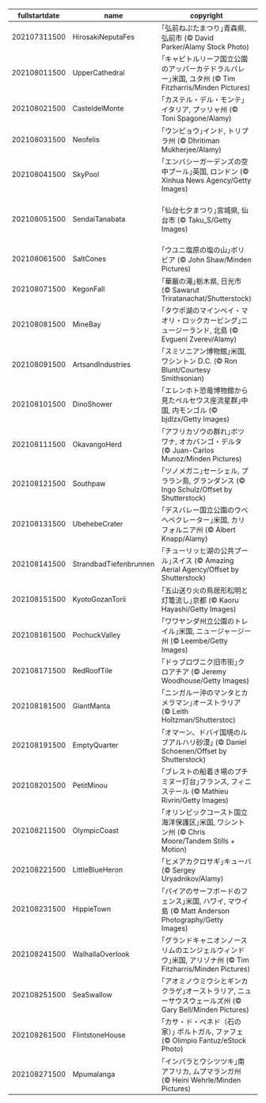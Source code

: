 |fullstartdate|name|copyright|title|image|
|--|--|--|--|--|
202107311500|HirosakiNeputaFes|｢弘前ねぷたまつり｣青森県, 弘前市 (© David Parker/Alamy Stock Photo)|今日から弘前ねぷたまつり|![](/ja-JP/2021/08/202107311500HirosakiNeputaFes.jpg)|
202108011500|UpperCathedral|｢キャピトルリーフ国立公園のアッパーカテドラルバレー｣米国, ユタ州 (© Tim Fitzharris/Minden Pictures)|キャピトルリーフ国定公園設立日|![](/ja-JP/2021/08/202108011500UpperCathedral.jpg)|
202108021500|CasteldelMonte|｢カステル・デル・モンテ｣イタリア, プッリャ州 (© Toni Spagone/Alamy)|南イタリアの世界遺産|![](/ja-JP/2021/08/202108021500CasteldelMonte.jpg)|
202108031500|Neofelis|｢ウンピョウ｣インド, トリプラ州 (© Dhritiman Mukherjee/Alamy)|今日は世界ウンピョウの日|![](/ja-JP/2021/08/202108031500Neofelis.jpg)|
202108041500|SkyPool|｢エンバシーガーデンズの空中プール｣英国, ロンドン (© Xinhua News Agency/Getty Images)|プール橋付き高級マンション|![](/ja-JP/2021/08/202108041500SkyPool.jpg)|
202108051500|SendaiTanabata|｢仙台七夕まつり｣宮城県, 仙台市 (© Taku_S/Getty Images)|｢仙台七夕まつり｣宮城県, 仙台市 (© Taku_S/Getty Images)|![](/ja-JP/2021/08/202108051500SendaiTanabata.jpg)|
202108061500|SaltCones|｢ウユニ塩原の塩の山｣ボリビア (© John Shaw/Minden Pictures)|アンデスの塩湖|![](/ja-JP/2021/08/202108061500SaltCones.jpg)|
202108071500|KegonFall|｢華厳の滝｣栃木県, 日光市 (© Sawarut Triratanachat/Shutterstock)|今年は今日が山の日|![](/ja-JP/2021/08/202108071500KegonFall.jpg)|
202108081500|MineBay|｢タウポ湖のマインベイ・マオリ・ロックカービング｣ニュージーランド, 北島 (© Evgueni Zverev/Alamy)|今日は先住民の国際デー|![](/ja-JP/2021/08/202108081500MineBay.jpg)|
202108091500|ArtsandIndustries|｢スミソニアン博物館｣米国, ワシントン D.C. (© Ron Blunt/Courtesy Smithsonian)|スミソニアン学術協会設立記念日|![](/ja-JP/2021/08/202108091500ArtsandIndustries.jpg)|
202108101500|DinoShower|｢エレンホト恐竜博物館から見たペルセウス座流星群｣中国, 内モンゴル (© bjdlzx/Getty Images)|ペルセウス座流星群ピークに|![](/ja-JP/2021/08/202108101500DinoShower.jpg)|
202108111500|OkavangoHerd|｢アフリカゾウの群れ｣ボツワナ, オカバンゴ・デルタ (© Juan-Carlos Munoz/Minden Pictures)|今日は世界ゾウの日|![](/ja-JP/2021/08/202108111500OkavangoHerd.jpg)|
202108121500|Southpaw|｢ツノメガニ｣セーシェル, プララン島, グランダンス (© Ingo Schulz/Offset by Shutterstock)|今日は左利きの日|![](/ja-JP/2021/08/202108121500Southpaw.jpg)|
202108131500|UbehebeCrater|｢デスバレー国立公園のウベヘベクレーター｣米国, カリフォルニア州 (© Albert Knapp/Alamy)|火山活動の痕跡|![](/ja-JP/2021/08/202108131500UbehebeCrater.jpg)|
202108141500|StrandbadTiefenbrunnen|｢チューリッヒ湖の公共プール｣スイス (© Amazing Aerial Agency/Offset by Shutterstock)|湖の屋外プール|![](/ja-JP/2021/08/202108141500StrandbadTiefenbrunnen.jpg)|
202108151500|KyotoGozanTorii|｢五山送り火の鳥居形松明と灯篭流し｣京都 (© Kaoru Hayashi/Getty Images)|今日は五山の送り火|![](/ja-JP/2021/08/202108151500KyotoGozanTorii.jpg)|
202108161500|PochuckValley|｢ワワヤンダ州立公園のトレイル｣米国, ニュージャージー州 (© Leembe/Getty Images)|ニュージャージーの憩いの場|![](/ja-JP/2021/08/202108161500PochuckValley.jpg)|
202108171500|RedRoofTile|｢ドゥブロヴニク旧市街｣クロアチア (© Jeremy Woodhouse/Getty Images)|アドリア海の真珠|![](/ja-JP/2021/08/202108171500RedRoofTile.jpg)|
202108181500|GiantManta|｢ニンガルー沖のマンタとカメラマン｣オーストラリア (© Leith Holtzman/Shutterstoc)|世界写真の日|![](/ja-JP/2021/08/202108181500GiantManta.jpg)|
202108191500|EmptyQuarter|｢オマーン、ドバイ国境のルブアルハリ砂漠｣ (© Daniel Schoenen/Offset by Shutterstock)|空虚の地|![](/ja-JP/2021/08/202108191500EmptyQuarter.jpg)|
202108201500|PetitMinou|｢ブレストの船着き場のプチミヌー灯台｣フランス, フィニステール (© Mathieu Rivrin/Getty Images)|今日から国際灯台ウィークエンド|![](/ja-JP/2021/08/202108201500PetitMinou.jpg)|
202108211500|OlympicCoast|｢オリンピックコースト国立海洋保護区｣米国, ワシントン州 (© Chris Moore/Tandem Stills + Motion)|米国の海洋保護区|![](/ja-JP/2021/08/202108211500OlympicCoast.jpg)|
202108221500|LittleBlueHeron|｢ヒメアカクロサギ｣キューバ (© Sergey Uryadnikov/Alamy)|青いサギの仲間|![](/ja-JP/2021/08/202108221500LittleBlueHeron.jpg)|
202108231500|HippieTown|｢パイアのサーフボードのフェンス｣米国, ハワイ, マウイ島 (© Matt Anderson Photography/Getty Images)|パイアの名物|![](/ja-JP/2021/08/202108231500HippieTown.jpg)|
202108241500|WalhallaOverlook|｢グランドキャニオンノースリムのエンジェルウィンドウ｣米国, アリゾナ州 (© Tim Fitzharris/Minden Pictures)|米国国立公園局創設記念日|![](/ja-JP/2021/08/202108241500WalhallaOverlook.jpg)|
202108251500|SeaSwallow|｢アオミノウミウシとギンカクラゲ｣オーストラリア, ニューサウスウェールズ州 (© Gary Bell/Minden Pictures)|食物連鎖|![](/ja-JP/2021/08/202108251500SeaSwallow.jpg)|
202108261500|FlintstoneHouse|｢カサ・ド・ペネド（石の家）｣ ポルトガル, ファフェ (© Olimpio Fantuz/eStock Photo)|石の家|![](/ja-JP/2021/08/202108261500FlintstoneHouse.jpg)|
202108271500|Mpumalanga|｢インパラとウシツツキ｣南アフリカ, ムプマランガ州 (© Heini Wehrle/Minden Pictures)|小鳥の掃除屋さん|![](/ja-JP/2021/08/202108271500Mpumalanga.jpg)|
